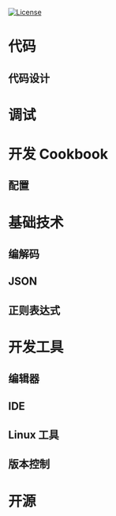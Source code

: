 
[![License](https://img.shields.io/badge/license-Apache%202-4EB1BA.svg)](https://www.apache.org/licenses/LICENSE-2.0.html)

# 代码

## 代码设计


# 调试

# 开发 Cookbook

## 配置

# 基础技术

## 编解码

## JSON

## 正则表达式

# 开发工具

## 编辑器

## IDE

## Linux 工具

## 版本控制

# 开源

